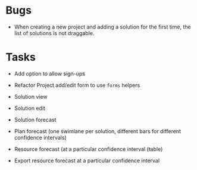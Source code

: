 # Bugs

* When creating a new project and adding a solution for the first time, the
  list of solutions is not draggable.

# Tasks

* Add option to allow sign-ups
* Refactor Project add/edit form to use `forms` helpers

* Solution view
* Solution edit
* Solution forecast

* Plan forecast (one swimlane per solution, different bars for different confidence intervals)
* Resource forecast (at a particular confidence interval (table)
* Export resource forecast at a particular confidence interval

